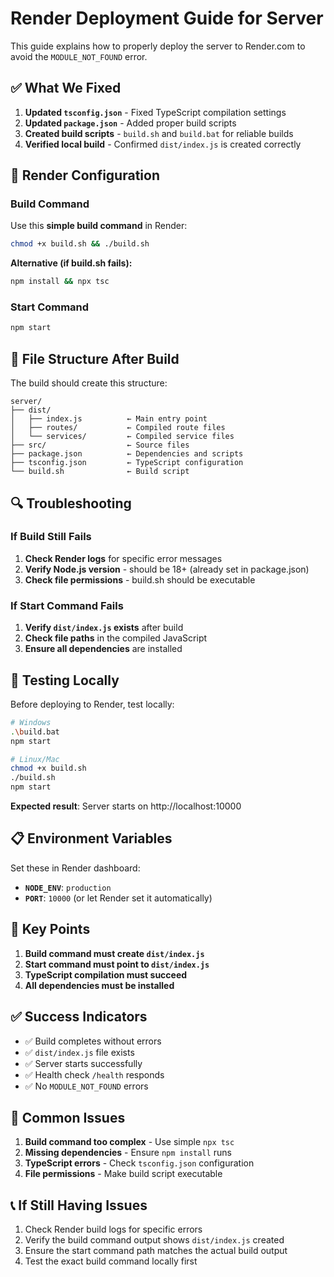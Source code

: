 # Render Deployment Guide for Server

This guide explains how to properly deploy the server to Render.com to avoid the `MODULE_NOT_FOUND` error.

## ✅ What We Fixed

1. **Updated `tsconfig.json`** - Fixed TypeScript compilation settings
2. **Updated `package.json`** - Added proper build scripts
3. **Created build scripts** - `build.sh` and `build.bat` for reliable builds
4. **Verified local build** - Confirmed `dist/index.js` is created correctly

## 🚀 Render Configuration

### Build Command
Use this **simple build command** in Render:

```bash
chmod +x build.sh && ./build.sh
```

**Alternative (if build.sh fails):**
```bash
npm install && npx tsc
```

### Start Command
```bash
npm start
```

## 📁 File Structure After Build

The build should create this structure:
```
server/
├── dist/
│   ├── index.js          ← Main entry point
│   ├── routes/           ← Compiled route files
│   └── services/         ← Compiled service files
├── src/                  ← Source files
├── package.json          ← Dependencies and scripts
├── tsconfig.json         ← TypeScript configuration
└── build.sh              ← Build script
```

## 🔍 Troubleshooting

### If Build Still Fails

1. **Check Render logs** for specific error messages
2. **Verify Node.js version** - should be 18+ (already set in package.json)
3. **Check file permissions** - build.sh should be executable

### If Start Command Fails

1. **Verify `dist/index.js` exists** after build
2. **Check file paths** in the compiled JavaScript
3. **Ensure all dependencies** are installed

## 🧪 Testing Locally

Before deploying to Render, test locally:

```bash
# Windows
.\build.bat
npm start

# Linux/Mac
chmod +x build.sh
./build.sh
npm start
```

**Expected result**: Server starts on http://localhost:10000

## 📋 Environment Variables

Set these in Render dashboard:

- **`NODE_ENV`**: `production`
- **`PORT`**: `10000` (or let Render set it automatically)

## 🎯 Key Points

1. **Build command must create `dist/index.js`**
2. **Start command must point to `dist/index.js`**
3. **TypeScript compilation must succeed**
4. **All dependencies must be installed**

## ✅ Success Indicators

- ✅ Build completes without errors
- ✅ `dist/index.js` file exists
- ✅ Server starts successfully
- ✅ Health check `/health` responds
- ✅ No `MODULE_NOT_FOUND` errors

## 🚨 Common Issues

1. **Build command too complex** - Use simple `npx tsc`
2. **Missing dependencies** - Ensure `npm install` runs
3. **TypeScript errors** - Check `tsconfig.json` configuration
4. **File permissions** - Make build script executable

## 📞 If Still Having Issues

1. Check Render build logs for specific errors
2. Verify the build command output shows `dist/index.js` created
3. Ensure the start command path matches the actual build output
4. Test the exact build command locally first
